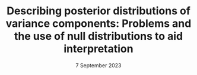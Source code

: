 ---
layout: page
collections: publications
title: "Describing posterior distributions of variance components: Problems and the use of null distributions to aid interpretation"
authors: Pick, J.L., Kasper, C., Allegue, H., Dingemanse, N.J., Dochtermann, N.A., Laskowski, K.L., Lima, M.R., Schielzeth, H., Westneat, D.F., Wright, J. & Araya‐Ajoy, Y.G.
year: 2023
date: 7 September 2023
doi: 10.1111/2041-210X.14200
journal: Methods in Ecology and Evolution
volume: 14
issue: 10
pages: 2557-2574
---